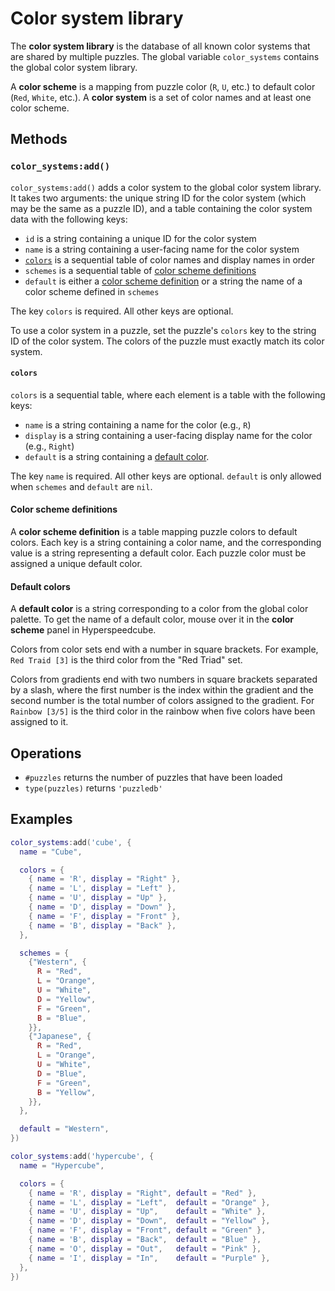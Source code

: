 # Color system library

The **color system library** is the database of all known color systems that are shared by multiple puzzles. The global variable `color_systems` contains the global color system library.

A **color scheme** is a mapping from puzzle color (`R`, `U`, etc.) to default color (`Red`, `White`, etc.). A **color system** is a set of color names and at least one color scheme.

## Methods

### `color_systems:add()`

`color_systems:add()` adds a color system to the global color system library. It takes two arguments: the unique string ID for the color system (which may be the same as a puzzle ID), and a table containing the color system data with the following keys:

- `id` is a string containing a unique ID for the color system
- `name` is a string containing a user-facing name for the color system
- [`colors`](#colors) is a sequential table of color names and display names in order
- `schemes` is a sequential table of [color scheme definitions](#color-scheme-definitions)
- `default` is either a [color scheme definition](#color-scheme-definitions) or a string the name of a color scheme defined in `schemes`

The key `colors` is required. All other keys are optional.

To use a color system in a puzzle, set the puzzle's `colors` key to the string ID of the color system. The colors of the puzzle must exactly match its color system.

#### `colors`

`colors` is a sequential table, where each element is a table with the following keys:

- `name` is a string containing a name for the color (e.g., `R`)
- `display` is a string containing a user-facing display name for the color (e.g., `Right`)
- `default` is a string containing a [default color](#default-colors).

The key `name` is required. All other keys are optional. `default` is only allowed when `schemes` and `default` are `nil`.

#### Color scheme definitions

A **color scheme definition** is a table mapping puzzle colors to default colors. Each key is a string containing a color name, and the corresponding value is a string representing a default color. Each puzzle color must be assigned a unique default color.

#### Default colors

A **default color** is a string corresponding to a color from the global color palette. To get the name of a default color, mouse over it in the **color scheme** panel in Hyperspeedcube.

Colors from color sets end with a number in square brackets. For example, `Red Traid [3]` is the third color from the "Red Triad" set.

Colors from gradients end with two numbers in square brackets separated by a slash, where the first number is the index within the gradient and the second number is the total number of colors assigned to the gradient. For  `Rainbow [3/5]` is the third color in the rainbow when five colors have been assigned to it.

## Operations

- `#puzzles` returns the number of puzzles that have been loaded
- `type(puzzles)` returns `'puzzledb'`

## Examples

```lua title="Standard Rubik's cube color system"
color_systems:add('cube', {
  name = "Cube",

  colors = {
    { name = 'R', display = "Right" },
    { name = 'L', display = "Left" },
    { name = 'U', display = "Up" },
    { name = 'D', display = "Down" },
    { name = 'F', display = "Front" },
    { name = 'B', display = "Back" },
  },

  schemes = {
    {"Western", {
      R = "Red",
      L = "Orange",
      U = "White",
      D = "Yellow",
      F = "Green",
      B = "Blue",
    }},
    {"Japanese", {
      R = "Red",
      L = "Orange",
      U = "White",
      D = "Blue",
      F = "Green",
      B = "Yellow",
    }},
  },

  default = "Western",
})
```

```lua title="Standard Rubik's hypercube color system"
color_systems:add('hypercube', {
  name = "Hypercube",

  colors = {
    { name = 'R', display = "Right", default = "Red" },
    { name = 'L', display = "Left",  default = "Orange" },
    { name = 'U', display = "Up",    default = "White" },
    { name = 'D', display = "Down",  default = "Yellow" },
    { name = 'F', display = "Front", default = "Green" },
    { name = 'B', display = "Back",  default = "Blue" },
    { name = 'O', display = "Out",   default = "Pink" },
    { name = 'I', display = "In",    default = "Purple" },
  },
})
```
